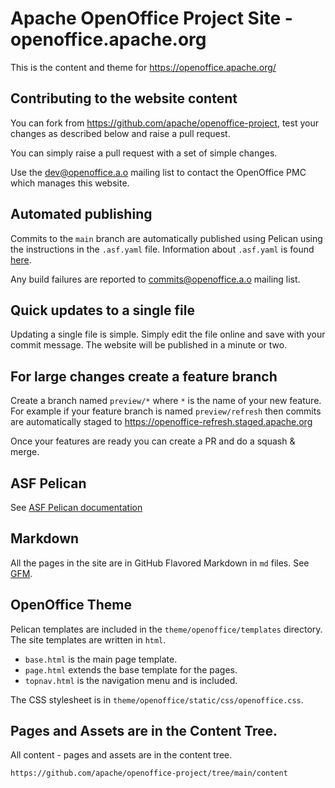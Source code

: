 # Apache OpenOffice Project Site - openoffice.apache.org

This is the content and theme for https://openoffice.apache.org/

## Contributing to the website content

You can fork from https://github.com/apache/openoffice-project, test your changes as described below
and raise a pull request.

You can simply raise a pull request with a set of simple changes.

Use the [dev@openoffice.a.o](https://lists.apache.org/list.html?dev@openoffice.apache.org) mailing list to contact
the OpenOffice PMC which manages this website.

## Automated publishing

Commits to the `main` branch are automatically published using Pelican using the instructions in the `.asf.yaml` file.
Information about `.asf.yaml` is found [here](https://cwiki.apache.org/confluence/display/INFRA/git+-+.asf.yaml+features).

Any build failures are reported to [commits@openoffice.a.o](https://lists.apache.org/list.html?commits@openoffice.apache.org)
mailing list.


## Quick updates to a single file

Updating a single file is simple. Simply edit the file online and save with your commit message. The website will be published in a minute or two.

## For large changes create a feature branch

Create a branch named `preview/*` where `*` is the name of your new feature. For example if your feature branch is named `preview/refresh`
then commits are automatically staged to https://openoffice-refresh.staged.apache.org

Once your features are ready you can create a PR and do a squash & merge.

## ASF Pelican

See [ASF Pelican documentation](https://infra.apache.org/asf-pelican.html)

## Markdown

All the pages in the site are in GitHub Flavored Markdown in `md` files. See [GFM](https://infra.apache.org/gfm.html).

## OpenOffice Theme

Pelican templates are included in the `theme/openoffice/templates` directory. The site templates are written in `html`.

- `base.html` is the main page template.
- `page.html` extends the base template for the pages.
- `topnav.html` is the navigation menu and is included.

The CSS stylesheet is in `theme/openoffice/static/css/openoffice.css`.

## Pages and Assets are in the Content Tree.

All content - pages and assets are in the content tree.

    https://github.com/apache/openoffice-project/tree/main/content
